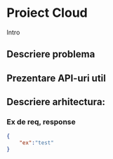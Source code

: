 # Proiect Cloud

Intro

## Descriere problema

## Prezentare API-uri util

## Descriere arhitectura:

### Ex de req, response

```json
{
    "ex":"test"
}
```